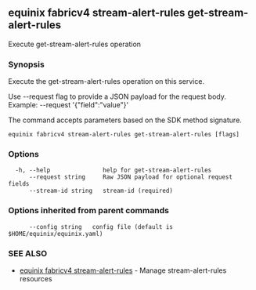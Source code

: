 ## equinix fabricv4 stream-alert-rules get-stream-alert-rules

Execute get-stream-alert-rules operation

### Synopsis

Execute the get-stream-alert-rules operation on this service.

Use --request flag to provide a JSON payload for the request body.
Example: --request '{"field":"value"}'

The command accepts parameters based on the SDK method signature.

```
equinix fabricv4 stream-alert-rules get-stream-alert-rules [flags]
```

### Options

```
  -h, --help               help for get-stream-alert-rules
      --request string     Raw JSON payload for optional request fields
      --stream-id string   stream-id (required)
```

### Options inherited from parent commands

```
      --config string   config file (default is $HOME/equinix/equinix.yaml)
```

### SEE ALSO

* [equinix fabricv4 stream-alert-rules](equinix_fabricv4_stream-alert-rules.md)	 - Manage stream-alert-rules resources


